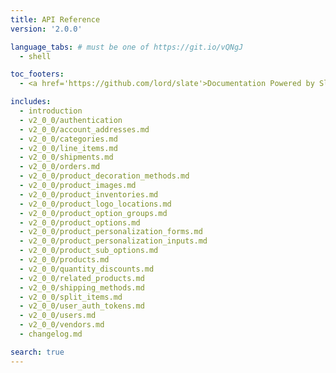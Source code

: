 ```yaml
---
title: API Reference
version: '2.0.0'

language_tabs: # must be one of https://git.io/vQNgJ
  - shell

toc_footers:
  - <a href='https://github.com/lord/slate'>Documentation Powered by Slate</a>

includes:
  - introduction
  - v2_0_0/authentication
  - v2_0_0/account_addresses.md
  - v2_0_0/categories.md
  - v2_0_0/line_items.md
  - v2_0_0/shipments.md
  - v2_0_0/orders.md
  - v2_0_0/product_decoration_methods.md
  - v2_0_0/product_images.md
  - v2_0_0/product_inventories.md
  - v2_0_0/product_logo_locations.md
  - v2_0_0/product_option_groups.md
  - v2_0_0/product_options.md
  - v2_0_0/product_personalization_forms.md
  - v2_0_0/product_personalization_inputs.md
  - v2_0_0/product_sub_options.md
  - v2_0_0/products.md
  - v2_0_0/quantity_discounts.md
  - v2_0_0/related_products.md
  - v2_0_0/shipping_methods.md
  - v2_0_0/split_items.md
  - v2_0_0/user_auth_tokens.md
  - v2_0_0/users.md
  - v2_0_0/vendors.md
  - changelog.md

search: true
---
```


